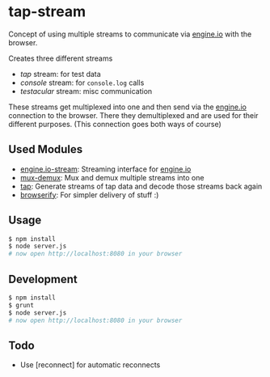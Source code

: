 # tap-stream

Concept of using multiple streams to communicate via [engine.io] with the browser.

Creates three different streams 
* *tap* stream: for test data
* *console* stream: for `console.log` calls
* *testacular* stream: misc communication

These streams get multiplexed into one and then send via the [engine.io] connection 
to the browser. There they demultiplexed and are used for their different purposes.
(This connection goes both ways of course)

## Used Modules

* [engine.io-stream]: Streaming interface for [engine.io]
* [mux-demux]: Mux and demux multiple streams into one
* [tap]: Generate streams of tap data and decode those streams back again
* [browserify]: For simpler delivery of stuff :)


## Usage

```bash
$ npm install
$ node server.js
# now open http://localhost:8080 in your browser
```

## Development

```bash
$ npm install
$ grunt
$ node server.js
# now open http://localhost:8080 in your browser
```

## Todo

* Use [reconnect] for automatic reconnects

[engine.io]: https://github.com/LearnBoost/engine.io
[engine.io-stream]: https://github.com/Raynos/engine.io-stream
[mux-demux]: https://github.com/dominictarr/mux-demux
[tap]: https://github.com/isaacs/node-tap
[browserify]: https://github.com/substack/node-browserify
[mux-demux]: https://github.com/dominictarr/reconnect